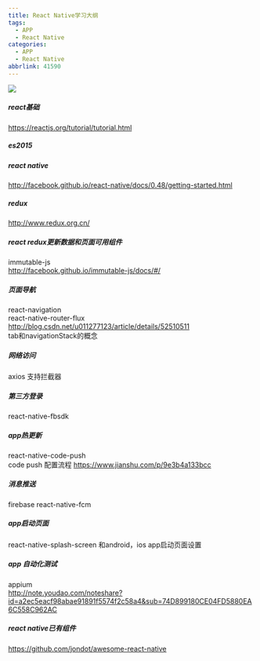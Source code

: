 ```yaml
---
title: React Native学习大纲
tags:
  - APP
  - React Native
categories:
  - APP
  - React Native
abbrlink: 41590
---
```

![](https://hackernoon.com/hn-images/1*ub1DguhAtkCLvhUGuVGr6w.png)

##### react基础  
https://reactjs.org/tutorial/tutorial.html

##### es2015

##### react native  
http://facebook.github.io/react-native/docs/0.48/getting-started.html  

##### redux  
http://www.redux.org.cn/  
  
##### react redux更新数据和页面可用组件  
immutable-js  
http://facebook.github.io/immutable-js/docs/#/

##### 页面导航
react-navigation  
react-native-router-flux  
http://blog.csdn.net/u011277123/article/details/52510511  
tab和navigationStack的概念

##### 网络访问
axios 支持拦截器

##### 第三方登录
react-native-fbsdk 

##### app热更新
react-native-code-push  
code push 配置流程 https://www.jianshu.com/p/9e3b4a133bcc

##### 消息推送
firebase
react-native-fcm  

##### app启动页面
react-native-splash-screen 和android，ios app启动页面设置


#####  app 自动化测试  
appium  
http://note.youdao.com/noteshare?id=a2ec5eacf98abae91891f5574f2c58a4&sub=74D899180CE04FD5880EA6C558C962AC

##### react native已有组件
https://github.com/jondot/awesome-react-native